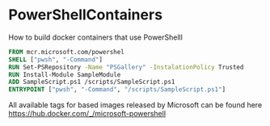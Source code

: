 # PowerShellContainers
How to build docker containers that use PowerShelll


```dockerfile
FROM mcr.microsoft.com/powershel
SHELL ["pwsh", "-Command"]
RUN Set-PSRepository -Name "PSGallery" -InstalationPolicy Trusted
RUN Install-Module SampleModule
ADD SampleScript.ps1 /scripts/SampleScript.ps1
ENTRYPOINT ["pwsh", "-Command", "/scripts/SampleScript.ps1"]
```

All available tags for based images released by Microsoft can be found here https://hub.docker.com/_/microsoft-powershell
